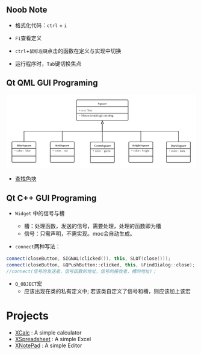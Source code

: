 ## Noob Note

* 格式化代码：`ctrl` + `i`

* `F1`查看定义

* `ctrl`+`鼠标左键`点击的函数在定义与实现中切换
* 运行程序时，`Tab`键切换焦点

  


## Qt QML GUI Programing

![qml-anchors](Learn-Qml/asset/anchors.png)



* [查找色块](https://www.w3.org/TR/css-color-3/#svg-color)




## Qt C++ GUI Programing

* `Widget` 中的信号与槽
  * 槽：处理函数，发送的信号，需要处理，处理的函数即为槽
  * 信号：只需声明，不需实现。moc会自动生成。


* `connect`两种写法：

```c++
connect(closeButton, SIGNAL(clicked()), this, SLOT(close()));
connect(closeButton, &QPushButton::clicked, this, &FindDialog::close);
//connect(信号的发送者，信号函数的地址，信号的接收者，槽的地址)；
```

* `Q_OBJECT`宏
  * 应该出现在类的私有定义中; 若该类自定义了信号和槽，则应该加上该宏


# Projects

* [XCalc](learn-Qt-CPP-GUI/XCalc) : A simple calculator
* [XSpreadsheet](learn-Qt-CPP-GUI/XSpreadsheet) : A simple Excel
* [XNotePad](learn-QtQuick/XNotePad) : A simple Editor

